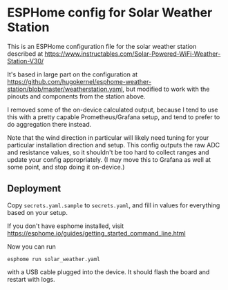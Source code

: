 # ESPHome config for Solar Weather Station

This is an ESPHome configuration file for the solar weather station described at https://www.instructables.com/Solar-Powered-WiFi-Weather-Station-V30/

It's based in large part on the configuration at https://github.com/hugokernel/esphome-weather-station/blob/master/weatherstation.yaml, but modified to work with the pinouts and components from the station above.

I removed some of the on-device calculated output, because I tend to use this with a pretty capable Prometheus/Grafana setup, and tend to prefer to do aggregation there instead.

Note that the wind direction in particular will likely need tuning for your particular installation direction and setup. This config outputs the raw ADC and resistance values, so it shouldn't be too hard to collect ranges and update your config appropriately. (I may move this to Grafana as well at some point, and stop doing it on-device.)

## Deployment
Copy `secrets.yaml.sample` to `secrets.yaml`, and fill in values for everything based on your setup.

If you don't have esphome installed, visit 
https://esphome.io/guides/getting_started_command_line.html

Now you can run
```
esphome run solar_weather.yaml
```
with a USB cable plugged into the device. It should flash the board and restart with logs.
